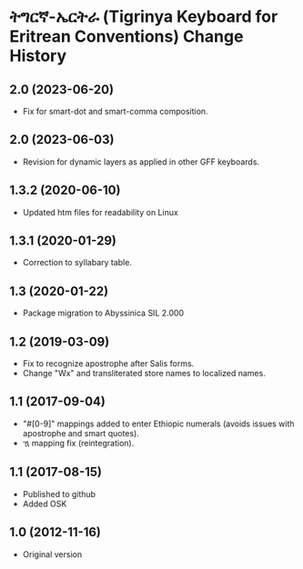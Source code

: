 # ትግርኛ-ኤርትራ (Tigrinya Keyboard for Eritrean Conventions) Change History

2.0 (2023-06-20)
----------------
* Fix for smart-dot and smart-comma composition.

2.0 (2023-06-03)
----------------
* Revision for dynamic layers as applied in other GFF keyboards.

1.3.2 (2020-06-10)
------------------
* Updated htm files for readability on Linux

1.3.1 (2020-01-29)
------------------
* Correction to syllabary table.

1.3 (2020-01-22)
----------------
* Package migration to Abyssinica SIL 2.000

1.2 (2019-03-09)
----------------
* Fix to recognize apostrophe after Salis forms.
* Change "Wx" and transliterated store names to localized names.

1.1 (2017-09-04)
----------------
* "#[0-9]" mappings added to enter Ethiopic numerals (avoids issues with apostrophe and smart quotes).
* ዃ mapping fix (reintegration).

1.1 (2017-08-15)
----------------
* Published to github
* Added OSK

1.0 (2012-11-16)
----------------
* Original version
